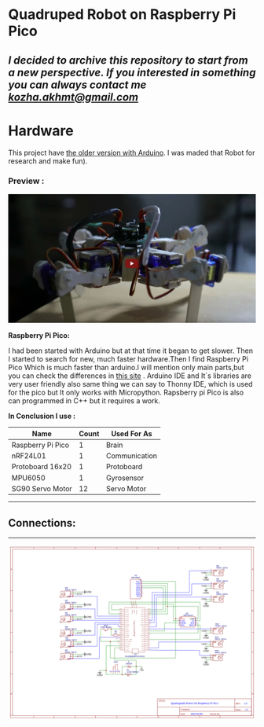 # Quadruped Robot on Raspberry Pi Pico
## *I decided to archive this repository to start from a new perspective. If you interested in something you can always contact me kozha.akhmt@gmail.com*
#
# **Hardware**
This project have [the older version with Arduino](https://github.com/KozhaAkhmet/Quadruped_On_Arduino). I was maded that Robot for research and make fun).

### Preview :
[![asd](Pictures/Screenshot%20from%202022-03-12%2020-25-41.png)](https://www.youtube.com/watch?v=42VeJgC9H7w)


**Raspberry Pi Pico:**

I had been started with Arduino but at that time it began to get slower. Then I started to search for new, much faster hardware.Then I find Raspberry Pi Pico Which is much faster than arduino.I will mention only main parts,but you can check the differences in [this site](https://robu.in/raspberry-pi-pico-vs-arduino-which-to-choose/) . Arduino IDE and It`s libraries are very user friendly also same thing we can say to Thonny IDE, which is used for the pico but It only works with Micropython. Rapsberry pi Pico is also can programmed in C++ but it requires a work.

**In Conclusion I use :**

| Name                   | Count       |  Used For As  |
| -----------            | ----------- | ------------  |
| Raspberry Pi Pico      | 1           | Brain         |
| nRF24L01               | 1           | Communication |
| Protoboard 16x20       | 1           | Protoboard    |
| MPU6050                | 1           | Gyrosensor    |
| SG90 Servo Motor       | 12          | Servo Motor   |
___

##  **Connections**:
---


![Connection Diagram](Pictures/Schematic_Quadruped%20On%20Pico_2022-04-13.png)

